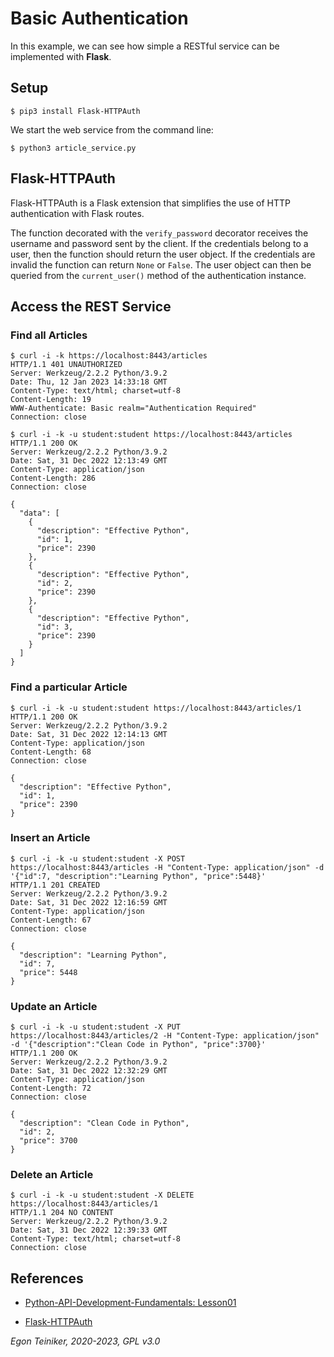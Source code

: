# Basic Authentication

In this example, we can see how simple a RESTful service can be implemented with
**Flask**.

## Setup 
```
$ pip3 install Flask-HTTPAuth
```

We start the web service from the command line:
```
$ python3 article_service.py
```

## Flask-HTTPAuth

Flask-HTTPAuth is a Flask extension that simplifies the use of HTTP authentication with Flask routes.

The function decorated with the `verify_password` decorator receives the username and password sent by the client. If the credentials belong to a user, then the function should return the user object. If the credentials are invalid the function can return `None` or `False`. The user object can then be queried from the `current_user()` method of the authentication instance.


## Access the REST Service

### Find all Articles
```
$ curl -i -k https://localhost:8443/articles
HTTP/1.1 401 UNAUTHORIZED
Server: Werkzeug/2.2.2 Python/3.9.2
Date: Thu, 12 Jan 2023 14:33:18 GMT
Content-Type: text/html; charset=utf-8
Content-Length: 19
WWW-Authenticate: Basic realm="Authentication Required"
Connection: close
```

```
$ curl -i -k -u student:student https://localhost:8443/articles
HTTP/1.1 200 OK
Server: Werkzeug/2.2.2 Python/3.9.2
Date: Sat, 31 Dec 2022 12:13:49 GMT
Content-Type: application/json
Content-Length: 286
Connection: close

{
  "data": [
    {
      "description": "Effective Python",
      "id": 1,
      "price": 2390
    },
    {
      "description": "Effective Python",
      "id": 2,
      "price": 2390
    },
    {
      "description": "Effective Python",
      "id": 3,
      "price": 2390
    }
  ]
}
```

### Find a particular Article
```
$ curl -i -k -u student:student https://localhost:8443/articles/1
HTTP/1.1 200 OK
Server: Werkzeug/2.2.2 Python/3.9.2
Date: Sat, 31 Dec 2022 12:14:13 GMT
Content-Type: application/json
Content-Length: 68
Connection: close

{
  "description": "Effective Python",
  "id": 1,
  "price": 2390
}
```

### Insert an Article
```
$ curl -i -k -u student:student -X POST https://localhost:8443/articles -H "Content-Type: application/json" -d '{"id":7, "description":"Learning Python", "price":5448}'
HTTP/1.1 201 CREATED
Server: Werkzeug/2.2.2 Python/3.9.2
Date: Sat, 31 Dec 2022 12:16:59 GMT
Content-Type: application/json
Content-Length: 67
Connection: close

{
  "description": "Learning Python",
  "id": 7,
  "price": 5448
}
```

### Update an Article
```
$ curl -i -k -u student:student -X PUT https://localhost:8443/articles/2 -H "Content-Type: application/json" -d '{"description":"Clean Code in Python", "price":3700}'
HTTP/1.1 200 OK
Server: Werkzeug/2.2.2 Python/3.9.2
Date: Sat, 31 Dec 2022 12:32:29 GMT
Content-Type: application/json
Content-Length: 72
Connection: close

{
  "description": "Clean Code in Python",
  "id": 2,
  "price": 3700
}
```

### Delete an Article

```
$ curl -i -k -u student:student -X DELETE https://localhost:8443/articles/1
HTTP/1.1 204 NO CONTENT
Server: Werkzeug/2.2.2 Python/3.9.2
Date: Sat, 31 Dec 2022 12:39:33 GMT
Content-Type: text/html; charset=utf-8
Connection: close
```


## References
* [Python-API-Development-Fundamentals: Lesson01](https://github.com/TrainingByPackt/Python-API-Development-Fundamentals/blob/master/Lesson01/Activity02/basic-api/app.py)

* [Flask-HTTPAuth](https://flask-httpauth.readthedocs.io/en/latest/)

*Egon Teiniker, 2020-2023, GPL v3.0*